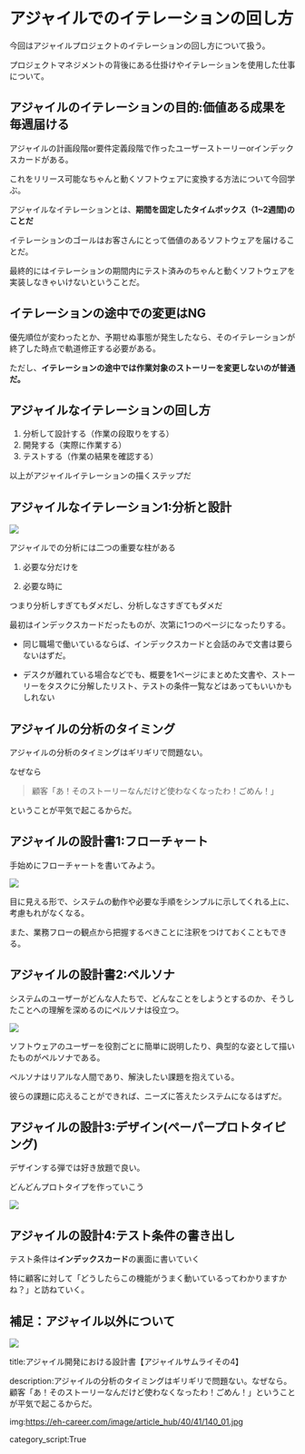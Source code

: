 



# アジャイルでのイテレーションの回し方

今回はアジャイルプロジェクトのイテレーションの回し方について扱う。

プロジェクトマネジメントの背後にある仕掛けやイテレーションを使用した仕事について。

## アジャイルのイテレーションの目的:価値ある成果を毎週届ける

アジャイルの計画段階or要件定義段階で作ったユーザーストーリーorインデックスカードがある。

これをリリース可能なちゃんと動くソフトウェアに変換する方法について今回学ぶ。

アジャイルなイテレーションとは、**期間を固定したタイムボックス（1~2週間)のことだ**

イテレーションのゴールはお客さんにとって価値のあるソフトウェアを届けることだ。

最終的にはイテレーションの期間内にテスト済みのちゃんと動くソフトウェアを実装しなきゃいけないということだ。

## イテレーションの途中での変更はNG

優先順位が変わったとか、予期せぬ事態が発生したなら、そのイテレーションが終了した時点で軌道修正する必要がある。

ただし、**イテレーションの途中では作業対象のストーリーを変更しないのが普通だ。**

## アジャイルなイテレーションの回し方

1. 分析して設計する（作業の段取りをする）
2. 開発する（実際に作業する）
3. テストする（作業の結果を確認する）

以上がアジャイルイテレーションの描くステップだ


## アジャイルなイテレーション1:分析と設計

<img src="https://files.speakerdeck.com/presentations/b82a4860c30c01314e2706393c0335dc/slide_59.jpg">

アジャイルでの分析には二つの重要な柱がある

1. 必要な分だけを

2. 必要な時に

つまり分析しすぎてもダメだし、分析しなさすぎてもダメだ

最初はインデックスカードだったものが、次第に1つのページになったりする。

- 同じ職場で働いているならば、インデックスカードと会話のみで文書は要らないはずだ。

- デスクが離れている場合などでも、概要を1ページにまとめた文書や、ストーリーをタスクに分解したリスト、テストの条件一覧などはあってもいいかもしれない


## アジャイルの分析のタイミング

アジャイルの分析のタイミングはギリギリで問題ない。

なぜなら

> 顧客「あ！そのストーリーなんだけど使わなくなったわ！ごめん！」

ということが平気で起こるからだ。


## アジャイルの設計書1:フローチャート

手始めにフローチャートを書いてみよう。

<img src="https://cdn-cashy-static-assets.lucidchart.com/marketing/pages/i18n/ja/flowchart/product-flowchart.png">

目に見える形で、システムの動作や必要な手順をシンプルに示してくれる上に、考慮もれがなくなる。

また、業務フローの観点から把握するべきことに注釈をつけておくこともできる。


## アジャイルの設計書2:ペルソナ

システムのユーザーがどんな人たちで、どんなことをしようとするのか、そうしたことへの理解を深めるのにペルソナは役立つ。

<img src="https://gmotech.jp/semlabo/wp-content/uploads/2021/11/3-1.png">

ソフトウェアのユーザーを役割ごとに簡単に説明したり、典型的な姿として描いたものがペルソナである。

ペルソナはリアルな人間であり、解決したい課題を抱えている。

彼らの課題に応えることができれば、ニーズに答えたシステムになるはずだ。


## アジャイルの設計3:デザイン(ペーパープロトタイピング)

デザインする弾では好き放題で良い。

どんどんプロトタイプを作っていこう

<img src="https://www.webcreatorbox.com/wp-content/uploads/2016/06/thumb_paper.jpg">

## アジャイルの設計4:テスト条件の書き出し

テスト条件は**インデックスカード**の裏面に書いていく

特に顧客に対して「どうしたらこの機能がうまく動いているってわかりますかね？」と訪ねていく。







## 補足：アジャイル以外について

<img src="https://assets.asana.biz/m/5e945a00d197de79/original/inline-agile-scrum-vs-agile-2-ja-2x.jpg">


title:アジャイル開発における設計書【アジャイルサムライその4】

description:アジャイルの分析のタイミングはギリギリで問題ない。なぜなら。顧客「あ！そのストーリーなんだけど使わなくなったわ！ごめん！」ということが平気で起こるからだ。

img:https://eh-career.com/image/article_hub/40/41/140_01.jpg

category_script:True    


